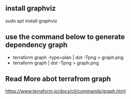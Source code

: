 
## install graphviz 
sudo apt install graphviz

## use the command below to generate dependency graph
- terraform graph -type=plan | dot -Tpng > graph.png
- terraform graph  | dot -Tpng > graph.png

## Read More abot terrafrom graph
https://www.terraform.io/docs/cli/commands/graph.html